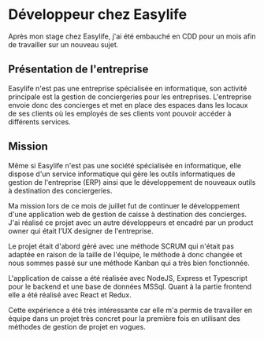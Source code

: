 # Développeur chez Easylife

Après mon stage chez Easylife, j'ai été embauché en CDD pour un mois afin de travailler sur un nouveau sujet.

## Présentation de l'entreprise

Easylife n'est pas une entreprise spécialisée en informatique, son activité principale est la gestion de conciergeries pour les entreprises. L'entreprise envoie donc des concierges et met en place des espaces dans les locaux de ses clients où les employés de ses clients vont pouvoir accéder à différents services.

## Mission

Même si Easylife n'est pas une société spécialisée en informatique, elle dispose d'un service informatique qui gère les outils informatiques de gestion de l'entreprise (ERP) ainsi que le développement de nouveaux outils à destination des conciergeries.

Ma mission lors de ce mois de juillet fut de continuer le développement d'une application web de gestion de caisse à destination des concierges. J'ai réalisé ce projet avec un autre développeurs et encadré par un product owner qui était l'UX designer de l'entreprise.

Le projet était d'abord géré avec une méthode SCRUM qui n'était pas adaptée en raison de la taille de l'équipe, le méthode à donc changée et nous sommes passé sur une méthode Kanban qui a très bien fonctionnée.

L'application de caisse a été réalisée avec NodeJS, Express et Typescript pour le backend et une base de données MSSql. Quant à la partie frontend elle a été réalisé avec React et Redux.

Cette expérience a été très intéressante car elle m'a permis de travailler en équipe dans un projet très concret pour la première fois en utilisant des méthodes de gestion de projet en vogues.
